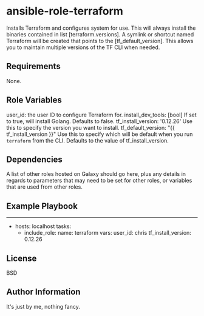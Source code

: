ansible-role-terraform
=========

Installs Terraform and configures system for use.
This will always install the binaries contained in list [terraform.versions].
A symlink or shortcut named Terraform will be created that points to the [tf_default_version].
This allows you to maintain multiple versions of the TF CLI when needed.

Requirements
------------

None.

Role Variables
--------------

user_id: the user ID to configure Terraform for.
install_dev_tools: [bool] If set to true, will install Golang. Defaults to false.
tf_install_version: '0.12.26' Use this to specify the version you want to install.
tf_default_version: "{{ tf_install_version }}" Use this to specify which will be default when you run `terraform` from the CLI. Defaults to the value of tf_install_version.

Dependencies
------------

A list of other roles hosted on Galaxy should go here, plus any details in regards to parameters that may need to be set for other roles, or variables that are used from other roles.

Example Playbook
----------------

---
- hosts: localhost
  tasks:
    - include_role:
        name: terraform
      vars:
        user_id: chris
        tf_install_version: 0.12.26

License
-------

BSD

Author Information
------------------

It's just by me, nothing fancy.
